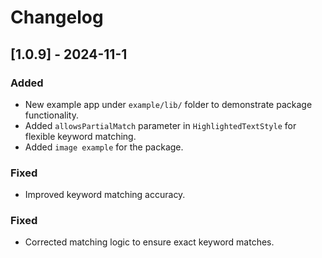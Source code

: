 # Changelog

## [1.0.9] - 2024-11-1
### Added
- New example app under `example/lib/` folder to demonstrate package functionality.
- Added `allowsPartialMatch` parameter in `HighlightedTextStyle` for flexible keyword matching.
- Added `image example` for the package.

### Fixed
- Improved keyword matching accuracy.

### Fixed
- Corrected matching logic to ensure exact keyword matches.